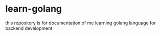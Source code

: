 # learn-golang
this repository is for documentation of me learning golang language for backend development
